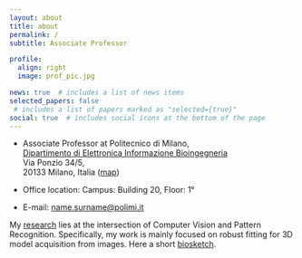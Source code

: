 ```yaml
---
layout: about
title: about
permalink: /
subtitle: Associate Professor

profile:
  align: right
  image: prof_pic.jpg

news: true  # includes a list of news items
selected_papers: false
 # includes a list of papers marked as "selected={true}"
social: true  # includes social icons at the bottom of the page
---
```



* Associate Professor at Politecnico di Milano, <br> <a href="https://www.deib.polimi.it/ita/home">Dipartimento di Elettronica Informazione Bioingegneria</a> <br>
Via Ponzio 34/5,<br>
20133 Milano, Italia ([map](https://www.deib.polimi.it/eng/how-to-reach-us))

* Office location: Campus: Building 20, Floor: 1°

* E-mail: name.surname@polimi.it


My [research][research]  lies at the intersection of Computer Vision and Pattern Recognition. Specifically, my work is mainly focused on robust fitting for 3D model acquisition from images.
Here a short [biosketch][bio].





[bio]:/bio/
[research]:/publications/
[teaching]:/teaching/
